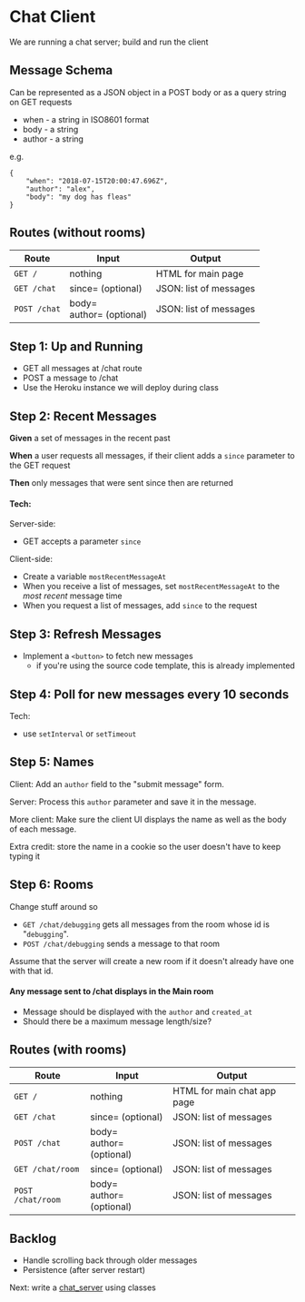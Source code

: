 # Chat Client

We are running a chat server; build and run the client

## Message Schema

Can be represented as a JSON object in a POST body or as a query string on GET requests

* when - a string in ISO8601 format
* body - a string
* author - a string

e.g.
```
{
    "when": "2018-07-15T20:00:47.696Z",
    "author": "alex",
    "body": "my dog has fleas"
}
```

## Routes (without rooms)

|Route|Input|Output|
|---|---|---|
|`GET /`     | nothing | HTML for main page |
|`GET /chat` | since= (optional) | JSON: list of messages |
|`POST /chat`| body= <br> author= (optional) | JSON: list of messages |

<!--BOX-->

## Step 1: Up and Running

* GET all messages at /chat route
* POST a message to /chat
* Use the Heroku instance we will deploy during class

<!--/BOX-->
<!--BOX-->

## Step 2: Recent Messages

**Given** a set of messages in the recent past

**When** a user requests all messages, if their client adds a `since` parameter to the GET request

**Then** only messages that were sent since then are returned

#### Tech:

Server-side:

* GET accepts a parameter `since`

Client-side:

* Create a variable `mostRecentMessageAt`
* When you receive a list of messages, set `mostRecentMessageAt` to the *most recent* message time
* When you request a list of messages, add `since` to the request

<!--/BOX-->
<!--BOX-->

## Step 3: Refresh Messages

* Implement a `<button>` to fetch new messages
  * if you're using the source code template, this is already implemented

<!--/BOX-->
<!--BOX-->

## Step 4: Poll for new messages every 10 seconds

Tech:

* use `setInterval` or `setTimeout`

<!--/BOX-->
<!--BOX-->

## Step 5: Names

Client: Add an `author` field to the "submit message" form.

Server: Process this `author` parameter and save it in the message.

More client: Make sure the client UI displays the name as well as the body of each message.

Extra credit: store the name in a cookie so the user doesn't have to keep typing it

<!--/BOX-->
<!--BOX-->

## Step 6: Rooms

Change stuff around so 

  * `GET /chat/debugging` gets all messages from the room whose id is "`debugging`".
  * `POST /chat/debugging` sends a message to that room

Assume that the server will create a new room if it doesn't already have one with that id.

#### Any message sent to /chat displays in the Main room

  * Message should be displayed with the `author` and `created_at`
  * Should there be a maximum message length/size?

<!--/BOX-->

## Routes (with rooms)

|Route|Input|Output|
|---|---|---|
|`GET /`     | nothing | HTML for main chat app page |
|`GET /chat` | since= (optional) | JSON: list of messages |
|`POST /chat`| body= <br> author= (optional) | JSON: list of messages |
|`GET /chat/room`     | since= (optional) | JSON: list of messages |
|`POST /chat/room`    | body= <br> author= (optional) | JSON: list of messages |

## Backlog

  * Handle scrolling back through older messages
  * Persistence (after server restart)

Next: write a [chat_server](chat_server) using classes
